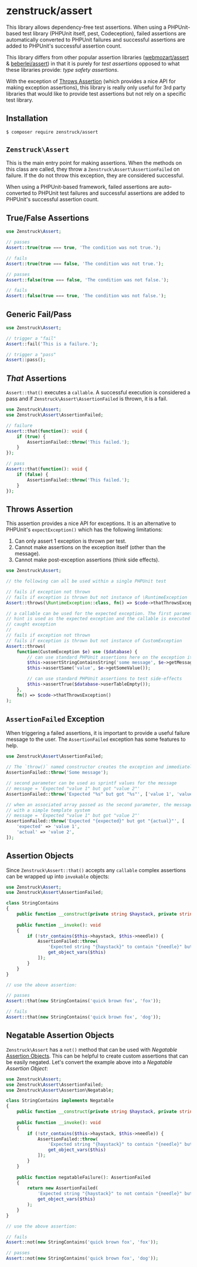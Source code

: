 # zenstruck/assert

This library allows dependency-free test assertions. When using a PHPUnit-based test
library (PHPUnit itself, pest, Codeception), failed assertions are automatically converted
to PHPUnit failures and successful assertions are added to PHPUnit's successful assertion
count.

This library differs from other popular assertion libraries
([webmozart/assert](https://github.com/webmozarts/assert) &
[beberlei/assert](https://github.com/beberlei/assert)) in that it is purely for _test assertions_
opposed to what these libraries provide: _type safety assertions_.

With the exception of [Throws Assertion](#throws-assertion) (which provides a nice API
for making exception assertions), this library is really only useful for 3rd party libraries that
would like to provide test assertions but not rely on a specific test library.

## Installation

```bash
$ composer require zenstruck/assert
```

## `Zenstruck\Assert`

This is the main entry point for making assertions. When the methods on this class
are called, they throw a `Zenstruck\Assert\AssertionFailed` on failure. If the
do not throw this exception, they are considered successful.

When using a PHPUnit-based framework, failed assertions are auto-converted to PHPUnit
test failures and successful assertions are added to PHPUnit's successful assertion
count.

## True/False Assertions

```php
use Zenstruck\Assert;

// passes
Assert::true(true === true, 'The condition was not true.');

// fails
Assert::true(true === false, 'The condition was not true.');

// passes
Assert::false(true === false, 'The condition was not false.');

// fails
Assert::false(true === true, 'The condition was not false.');
```

## Generic Fail/Pass


```php
use Zenstruck\Assert;

// trigger a "fail"
Assert::fail('This is a failure.');

// trigger a "pass"
Assert::pass();
```

## _That_ Assertions

`Assert::that()` executes a `callable`. A successful execution is considered
a pass and if `Zenstruck\Assert\AssertionFailed` is thrown, it is a fail.

```php
use Zenstruck\Assert;
use Zenstruck\Assert\AssertionFailed;

// failure
Assert::that(function(): void {
    if (true) {
        AssertionFailed::throw('This failed.');
    }
});

// pass
Assert::that(function(): void {
    if (false) {
        AssertionFailed::throw('This failed.');
    }
});
```

## Throws Assertion

This assertion provides a nice API for exceptions. It is an alternative to PHPUnit's
`expectException()` which has the following limitations:

1. Can only assert 1 exception is thrown per test.
2. Cannot make assertions on the exception itself (other than the message).
3. Cannot make post-exception assertions (think side effects).

```php
use Zenstruck\Assert;

// the following can all be used within a single PHPUnit test

// fails if exception not thrown
// fails if exception is thrown but not instance of \RuntimeException
Assert::throws(\RuntimeException::class, fn() => $code->thatThrowsException());

// a callable can be used for the expected exception. The first parameter's type
// hint is used as the expected exception and the callable is executed with the
// caught exception
//
// fails if exception not thrown
// fails if exception is thrown but not instance of CustomException
Assert::throws(
    function(CustomException $e) use ($database) {
        // can use standard PHPUnit assertions here on the exception itself
        $this->assertStringContainsString('some message', $e->getMessage());
        $this->assertSame('value', $e->getSomeValue());

        // can use standard PHPUnit assertions to test side-effects
        $this->assertTrue($database->userTableEmpty());
    },
    fn() => $code->thatThrowsException()
);
```

## `AssertionFailed` Exception

When triggering a failed assertions, it is important to provide a useful failure
message to the user. The `AssertionFailed` exception has some features to help.

```php
use Zenstruck\Assert\AssertionFailed;

// The `throw()` named constructor creates the exception and immediately throws it.
AssertionFailed::throw('Some message');

// second parameter can be used as sprintf values for the message
// message = 'Expected "value 1" but got "value 2"'
AssertionFailed::throw('Expected "%s" but got "%s"', ['value 1', 'value 2']);

// when an associated array passed as the second parameter, the message is constructed
// with a simple template system
// message = 'Expected "value 1" but got "value 2"'
AssertionFailed::throw('Expected "{expected}" but got "{actual}"', [
    'expected' => 'value 1',
    'actual' => 'value 2',
]);
```

## Assertion Objects

Since `Zenstruck\Assert::that()` accepts any `callable` complex assertions can be wrapped
up into `invokable` objects:

```php
use Zenstruck\Assert;
use Zenstruck\Assert\AssertionFailed;

class StringContains
{
    public function __construct(private string $haystack, private string $needle) {}
    
    public function __invoke(): void
    {
        if (!str_contains($this->haystack, $this->needle)) {
            AssertionFailed::throw(
                'Expected string "{haystack}" to contain "{needle}" but it did not.',
                get_object_vars($this)
            ]);
        }
    }
}

// use the above assertion:

// passes
Assert::that(new StringContains('quick brown fox', 'fox'));

// fails
Assert::that(new StringContains('quick brown fox', 'dog'));
```

## Negatable Assertion Objects

`Zenstruck\Assert` has a `not()` method that can be used with _Negatable_
[Assertion Objects](#assertion-objects). This can be helpful to create
custom assertions that can be easily negated. Let's convert the example above
into a _Negatable Assertion Object_:

```php
use Zenstruck\Assert;
use Zenstruck\Assert\AssertionFailed;
use Zenstruck\Assert\Assertion\Negatable;

class StringContains implements Negatable
{
    public function __construct(private string $haystack, private string $needle) {}
    
    public function __invoke(): void
    {
        if (!str_contains($this->haystack, $this->needle)) {
            AssertionFailed::throw(
                'Expected string "{haystack}" to contain "{needle}" but it did not.',
                get_object_vars($this)
            ]);
        }
    }
    
    public function negatableFailure(): AssertionFailed
    {
        return new AssertionFailed(
            'Expected string "{haystack}" to not contain "{needle}" but it did.',
            get_object_vars($this)
        );
    }
}

// use the above assertion:

// fails
Assert::not(new StringContains('quick brown fox', 'fox'));

// passes
Assert::not(new StringContains('quick brown fox', 'dog'));
```
